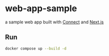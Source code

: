 # web-app-sample

a sample web app built with [Connect](https://connectrpc.com) and [Next.js](https://nextjs.org)

## Run

```sh
docker compose up --build -d
```
